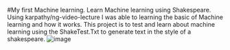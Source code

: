 
#My first Machine learning.
Learn Machine learning using Shakespeare. Using karpathy/ng-video-lecture I was able to learning the basic of Machine learning and how it works. This project is to test and learn about machine learning using the ShakeTest.Txt to generate text in the style of a shakespeare.
![image](https://user-images.githubusercontent.com/87171361/224752779-6a728ed7-74ef-42e1-b381-0bfe5c482e5c.png)
